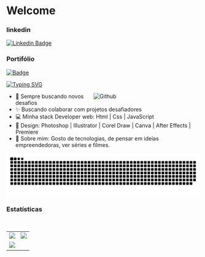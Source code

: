 <h1>Welcome</h1>



<h3>linkedin</h3>

[![Linkedin Badge](https://img.shields.io/badge/-Beatriz-black?style=flat-square&logo=Linkedin&logoColor=white&link=https://www.linkedin.com/in/beatriz-fernandes-7985a6202/)](https://www.linkedin.com/in/Beatriz-fernandes-7985a6202/)

<h3>Portifólio</h3>

[![ Badge](https://img.shields.io/badge/-Portifólio-black?style=flat&logoColor=white&link=https://www.linkedin.com/in/beatriz-fernandes-7985a6202/)](https://beadevbr.vercel.app/)

[![Typing SVG](https://readme-typing-svg.herokuapp.com?color=%FF6F9C&lines=Beatriz+Fernandes)](https://github.com/BeatrizFernandess)

<img width="55%" align="right" alt="Github" src="https://raw.githubusercontent.com/onimur/.github/master/.resources/git-header.svg" />

- 🚀   Sempre buscando novos desafios<br/>
- ✨   Buscando colaborar com projetos desafiadores<br/>
- 💻   Minha stack Developer web: Html | Css | JavaScript<br/>
- 🎨   Design: Photoshop | Illustrator | Corel Draw | Canva | After Effects | Premiere<br/>
- 💬   Sobre mim: Gosto de tecnologias, de pensar em ideias empreendedoras, ver séries e filmes.


![](https://github.com/Platane/snk/raw/output/github-contribution-grid-snake.svg)

<h3>Estatísticas</h3>
<br>

<table cellpadding="0">
  <tr style="padding: 0">
    <!-- GitHub Stats Card -->  
    <td valign="top"><img height="200" src="https://github-readme-stats.vercel.app/api?username=beadevbr&show_icons=true&include_all_commits=true&count_private=true&theme=apprentice&hide_border=true&bg_color=0D1117"/></td>
    <!-- Github Top Languages -->
      <td valign="top"><img height="200" src="https://github-readme-stats.vercel.app/api/top-langs?username=beadevbr&show_icons=true&include_all_commits=true&count_private=true&theme=apprentice&hide_border=true&bg_color=0D1117&layout=compact"/></td>
      <tr style="padding: 0">
    <!-- GitHub Stats Card -->  
    <td valign="top"><img height="200" src="https://github-readme-streak-stats.herokuapp.com/?user=beadevbr&theme=black-ice&hide_border=true&stroke=0000&background=0D1117&ring=e05397&fire=e05397&currStreakLabel=e05397"/></td>
    <!-- Github Top Languages -->
<!--       <td valign="top"><img height="200" src="https://activity-graph.herokuapp.com/graph?username=BeatrizFernandess&custom_title=My%20Activity%20Graph!&hide_border=true&bg_color=0D1117&line=fff&point=fff&theme=github"/></td> -->
  </tr>
  </tr>
</table>


















